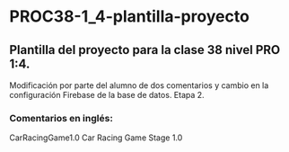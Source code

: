 # PROC38-1_4-plantilla-proyecto
## Plantilla del proyecto para la clase 38 nivel PRO 1:4.
Modificación por parte del alumno de dos comentarios y cambio en la configuración Firebase de la base de datos.
Etapa 2.

### Comentarios en inglés:
CarRacingGame1.0
Car Racing Game Stage 1.0
